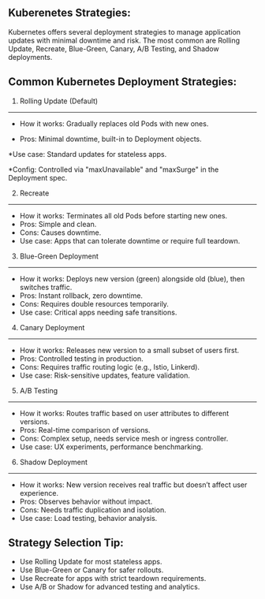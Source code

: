 Kuberenetes Strategies:
-----------------------

Kubernetes offers several deployment strategies to manage application updates with minimal downtime and risk. 
The most common are Rolling Update, Recreate, Blue-Green, Canary, A/B Testing, and Shadow deployments.

Common Kubernetes Deployment Strategies:
---------------------------------------

1. Rolling Update (Default)
---------------------------

 * How it works: 
      Gradually replaces old Pods with new ones.
   
 * Pros:
      Minimal downtime, built-in to Deployment objects.
   
 *Use case:
     Standard updates for stateless apps.
     
 *Config:
     Controlled via "maxUnavailable" and "maxSurge" in the Deployment spec.

2. Recreate
-----------

* How it works:
     Terminates all old Pods before starting new ones.
* Pros: 
     Simple and clean.
* Cons:
     Causes downtime.
* Use case: 
     Apps that can tolerate downtime or require full teardown.

3. Blue-Green Deployment
------------------------

* How it works:
     Deploys new version (green) alongside old (blue), then switches traffic.
* Pros: 
     Instant rollback, zero downtime.
* Cons:
     Requires double resources temporarily.
* Use case:
     Critical apps needing safe transitions.

4. Canary Deployment
--------------------

* How it works:
     Releases new version to a small subset of users first.
* Pros:
     Controlled testing in production.
* Cons:
     Requires traffic routing logic (e.g., Istio, Linkerd).
* Use case:
     Risk-sensitive updates, feature validation.

5. A/B Testing
---------------

* How it works:
     Routes traffic based on user attributes to different versions.
* Pros:
     Real-time comparison of versions.
* Cons:
     Complex setup, needs service mesh or ingress controller.
* Use case: 
     UX experiments, performance benchmarking.

6. Shadow Deployment
--------------------

* How it works:
      New version receives real traffic but doesn’t affect user experience.
* Pros:
      Observes behavior without impact.
* Cons:
      Needs traffic duplication and isolation.
* Use case:
      Load testing, behavior analysis.

Strategy Selection Tip:
-----------------------

* Use Rolling Update for most stateless apps.
* Use Blue-Green or Canary for safer rollouts.
* Use Recreate for apps with strict teardown requirements.
* Use A/B or Shadow for advanced testing and analytics.
